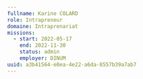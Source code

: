 ```yaml
---
fullname: Karine COLARD
role: Intrapreneur
domaine: Intraprenariat
missions:
  - start: 2022-05-17
    end: 2022-11-30
    status: admin
    employer: DINUM
uuid: a3b41564-e0ea-4e22-a6da-8557b39a7ab7
---
```

